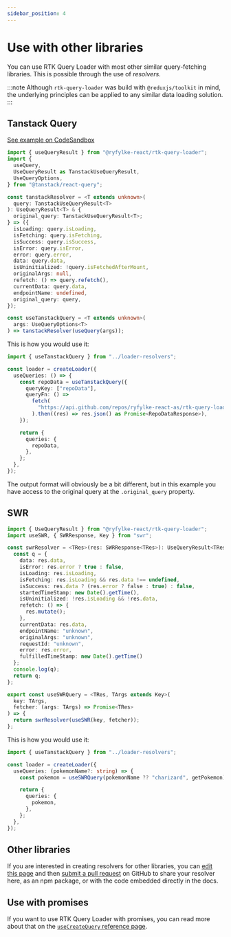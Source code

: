 ```yaml
---
sidebar_position: 4
---
```


# Use with other libraries

You can use RTK Query Loader with most other similar query-fetching libraries. This is possible through the use of _resolvers_.

:::note
Although `rtk-query-loader` was build with `@reduxjs/toolkit` in mind, the underlying principles can be applied to any similar data loading solution.
:::

## Tanstack Query

[See example on CodeSandbox](https://codesandbox.io/s/tanstack-query-rtk-query-loader-example-6393w2)

```typescript
import { useQueryResult } from "@ryfylke-react/rtk-query-loader";
import {
  useQuery,
  UseQueryResult as TanstackUseQueryResult,
  UseQueryOptions,
} from "@tanstack/react-query";

const tanstackResolver = <T extends unknown>(
  query: TanstackUseQueryResult<T>
): UseQueryResult<T> & {
  original_query: TanstackUseQueryResult<T>;
} => ({
  isLoading: query.isLoading,
  isFetching: query.isFetching,
  isSuccess: query.isSuccess,
  isError: query.isError,
  error: query.error,
  data: query.data,
  isUninitialized: !query.isFetchedAfterMount,
  originalArgs: null,
  refetch: () => query.refetch(),
  currentData: query.data,
  endpointName: undefined,
  original_query: query,
});

const useTanstackQuery = <T extends unknown>(
  args: UseQueryOptions<T>
) => tanstackResolver(useQuery(args));
```

This is how you would use it:

```typescript
import { useTanstackQuery } from "../loader-resolvers";

const loader = createLoader({
  useQueries: () => {
    const repoData = useTanstackQuery({
      queryKey: ["repoData"],
      queryFn: () =>
        fetch(
          "https://api.github.com/repos/ryfylke-react-as/rtk-query-loader"
        ).then((res) => res.json() as Promise<RepoDataResponse>),
    });

    return {
      queries: {
        repoData,
      },
    };
  },
});
```

The output format will obviously be a bit different, but in this example you have access to the original query at the `.original_query` property.

## SWR

```typescript
import { UseQueryResult } from "@ryfylke-react/rtk-query-loader";
import useSWR, { SWRResponse, Key } from "swr";

const swrResolver = <TRes>(res: SWRResponse<TRes>): UseQueryResult<TRes> => {
  const q = {
    data: res.data,
    isError: res.error ? true : false,
    isLoading: res.isLoading,
    isFetching: res.isLoading && res.data !== undefined,
    isSuccess: res.data ? (res.error ? false : true) : false,
    startedTimeStamp: new Date().getTime(),
    isUninitialized: !res.isLoading && !res.data,
    refetch: () => {
      res.mutate();
    },
    currentData: res.data,
    endpointName: "unknown",
    originalArgs: "unknown",
    requestId: "unknown",
    error: res.error,
    fulfilledTimeStamp: new Date().getTime()
  };
  console.log(q);
  return q;
};

export const useSWRQuery = <TRes, TArgs extends Key>(
  key: TArgs,
  fetcher: (args: TArgs) => Promise<TRes>
) => {
  return swrResolver(useSWR(key, fetcher));
};
```

This is how you would use it:

```typescript
import { useTanstackQuery } from "../loader-resolvers";

const loader = createLoader({
  useQueries: (pokemonName?: string) => {
    const pokemon = useSWRQuery(pokemonName ?? "charizard", getPokemon);

    return {
      queries: {
        pokemon,
      },
    };
  },
});
```

## Other libraries

If you are interested in creating resolvers for other libraries, you can [edit this page](https://github.com/ryfylke-react-as/rtk-query-loader/tree/main/docs/docs/Advanced/other-libs.md) and then [submit a pull request](https://github.com/ryfylke-react-as/rtk-query-loader/compare) on GitHub to share your resolver here, as an npm package, or with the code embedded directly in the docs.

## Use with promises

If you want to use RTK Query Loader with promises, you can read more about that on the [`useCreateQuery` reference page](../Reference/use-create-query.md).
